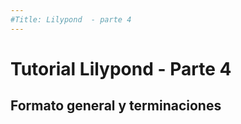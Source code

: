 ```yaml
---
#Title: Lilypond  - parte 4
---
```



# Tutorial Lilypond - Parte 4
## Formato general y terminaciones